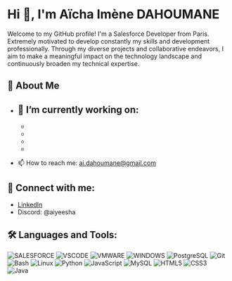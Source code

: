 # Hi 👋, I'm Aïcha Imène DAHOUMANE
Welcome to my GitHub profile! I'm a Salesforce Developer from Paris. Extremely motivated to develop constantly my skills and development professionally. Through my diverse projects and collaborative endeavors, I aim to make a meaningful impact on the technology landscape and continuously broaden my technical expertise.

## 🚀 About Me
- 🌱 I’m currently working on:
  -
  -
  - 
  -
  - 

- 📫 How to reach me: [ai.dahoumane@gmail.com](mailto:ai.dahoumane@gmail.com)

## 🤝 Connect with me:
- [LinkedIn](www.linkedin.com/in/aïcha-imène-dahoumane)
- Discord: @aiyeesha

## 🛠️ Languages and Tools:
![SALESFORCE](https://img.shields.io/badge/-Salesforce-yellow?style=flat-square&logo=salesforce)
![VSCODE](https://img.shields.io/badge/-vscode-orange?style=flat-square&logo=vscode)
![VMWARE](https://img.shields.io/badge/-Vmware-blue?style=flat-square&logo=gnu-vmware)
![WINDOWS](https://img.shields.io/badge/-Windows-gray?style=flat-square&logo=windows)
![PostgreSQL](https://img.shields.io/badge/-PostgreSQL-blue?style=flat-square&logo=postegresql)
![Git](https://img.shields.io/badge/-Git-orange?style=flat-square&logo=git)
![Bash](https://img.shields.io/badge/-Bash-black?style=flat-square&logo=gnu-bash)
![Linux](https://img.shields.io/badge/-Linux-gray?style=flat-square&logo=linux)
![Python](https://img.shields.io/badge/-Python-green?style=flat-square&logo=python)
![JavaScript](https://img.shields.io/badge/-JavaScript-yellow?style=flat-square&logo=javascript)
![MySQL](https://img.shields.io/badge/-MySQL-blue?style=flat-square&logo=mysql)
![HTML5](https://img.shields.io/badge/-HTML5-orange?style=flat-square&logo=html5)
![CSS3](https://img.shields.io/badge/-CSS3-blue?style=flat-square&logo=css3)
![Java](https://img.shields.io/badge/-Java-orange?style=flat-square&logo=java)


